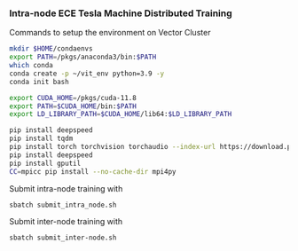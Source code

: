 ### Intra-node ECE Tesla Machine Distributed Training

Commands to setup the environment on Vector Cluster


```sh
mkdir $HOME/condaenvs
export PATH=/pkgs/anaconda3/bin:$PATH
which conda
conda create -p ~/vit_env python=3.9 -y
conda init bash

export CUDA_HOME=/pkgs/cuda-11.8
export PATH=$CUDA_HOME/bin:$PATH
export LD_LIBRARY_PATH=$CUDA_HOME/lib64:$LD_LIBRARY_PATH

pip install deepspeed
pip install tqdm
pip install torch torchvision torchaudio --index-url https://download.pytorch.org/whl/cu121
pip install deepspeed
pip install gputil
CC=mpicc pip install --no-cache-dir mpi4py
```

Submit intra-node training with
```sh
sbatch submit_intra_node.sh
```

Submit inter-node training with
```sh
sbatch submit_inter-node.sh
```

